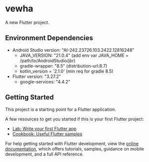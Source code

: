# vewha

A new Flutter project.

## Environment Dependencies
- Android Studio version: "AI-242.23726.103.2422.12816248"
    - JAVA_VERSION: "21.0.4" (add env var JAVA_HOME = /path/to/AndroidStudio/jbr)
    - gradle-wrapper: "8.5" (distribution-url:8.7)
    - kotlin_version = '2.1.0' (min req for gradle 8.5)
- Flutter version: "3.27.2"
    - google-services: "4.4.2"

## Getting Started

This project is a starting point for a Flutter application.

A few resources to get you started if this is your first Flutter project:

- [Lab: Write your first Flutter app](https://docs.flutter.dev/get-started/codelab)
- [Cookbook: Useful Flutter samples](https://docs.flutter.dev/cookbook)

For help getting started with Flutter development, view the
[online documentation](https://docs.flutter.dev/), which offers tutorials,
samples, guidance on mobile development, and a full API reference.
